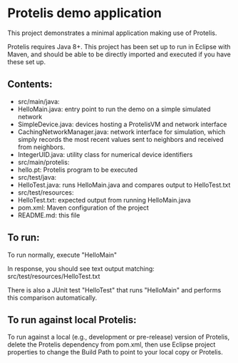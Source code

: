 # Protelis demo application

This project demonstrates a minimal application making use of Protelis.

Protelis requires Java 8+.  This project has been set up to run in Eclipse with Maven, and should be able to be 
directly imported and executed if you have these set up.

## Contents:

* src/main/java:
 * HelloMain.java: entry point to run the demo on a simple simulated network
 * SimpleDevice.java: devices hosting a ProtelisVM and network interface
 * CachingNetworkManager.java: network interface for simulation, which simply records the 
 	most recent values sent to neighbors and received from neighbors.
 * IntegerUID.java: utility class for numerical device identifiers
* src/main/protelis:
 * hello.pt: Protelis program to be executed
* src/test/java:
 * HelloTest.java: runs HelloMain.java and compares output to HelloTest.txt
* src/test/resources:
 * HelloTest.txt: expected output from running HelloMain.java
* pom.xml: Maven configuration of the project
* README.md: this file

## To run:

To run normally, execute "HelloMain"

In response, you should see text output matching:
	src/test/resources/HelloTest.txt
	
There is also a JUnit test "HelloTest"
that runs "HelloMain" and performs this comparison automatically.

## To run against local Protelis:

To run against a local (e.g., development or pre-release) version of Protelis,
delete the Protelis dependency from pom.xml, then use Eclipse project properties
to change the Build Path to point to your local copy or Protelis.